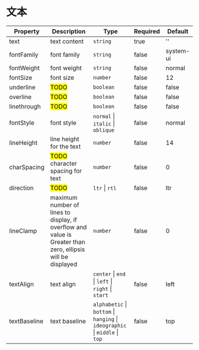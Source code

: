 # 文本

| Property    | Description                                  | Type                                      | Required | Default   |
| ----------- | -------------------------------------------- | ----------------------------------------- | -------- | --------- |
| text        | text content                                 | `string`                                  | true     | ''        |
| fontFamily  | font family                                  | `string`                                  | false    | system-ui |
| fontWeight  | font weight                                  | `string`                                  | false    | normal    |
| fontSize    | font size                                    | `number`                                  | false    | 12        |
| underline   | <mark>TODO</mark>                            | `boolean`                                 | false    | false     |
| overline    | <mark>TODO</mark>                            | `boolean`                                 | false    | false     |
| linethrough | <mark>TODO</mark>                            | `boolean`                                 | false    | false     |
| fontStyle   | font style                                   | `normal` &#124; `italic` &#124; `oblique` | false    | normal    |
| lineHeight  | line height for the text                     | `number`                                  | false    | 14        |
| charSpacing | <mark>TODO</mark> character spacing for text | `number`                                  | false    | 0         |
| direction   | <mark>TODO</mark>                            | `ltr` &#124; `rtl`                        | false    | ltr       |
| lineClamp | maximum number of lines to display, if overflow and value is Greater than zero, ellipsis will be displayed | `number` | false | 0 | 
| textAlign | text align | `center` &#124; `end` &#124; `left` &#124; `right` &#124; `start` | false | left |
| textBaseline | text baseline | `alphabetic`  &#124; `bottom`  &#124; `hanging`  &#124; `ideographic`  &#124; `middle`  &#124; `top` | false | top |